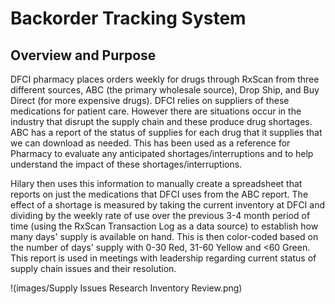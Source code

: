 # Backorder Tracking System

## Overview and Purpose

DFCI pharmacy places orders weekly for drugs through RxScan from three different sources, ABC (the primary wholesale source), Drop Ship, and Buy Direct (for more expensive drugs). DFCI relies on suppliers of these medications for patient care. However there are situations occur in the industry that disrupt the supply chain and these produce drug shortages. ABC has a report of the status of supplies for each drug that it supplies that we can download as needed. This has been used as a reference for Pharmacy to evaluate any anticipated shortages/interruptions and to help understand the impact of these shortages/interruptions.

Hilary then uses this information to manually create a spreadsheet that reports on just the medications that DFCI uses from the ABC report. The effect of a shortage is measured by taking the current inventory at DFCI and dividing by the weekly rate of use over the previous 3-4 month period of time (using the RxScan Transaction Log as a data source) to establish how many days' supply is available on hand. This is then color-coded based on the number of days' supply with 0-30 Red, 31-60 Yellow and <60 Green. This report is used in meetings with leadership regarding current status of supply chain issues and their resolution.

!(images/Supply Issues Research Inventory Review.png)
